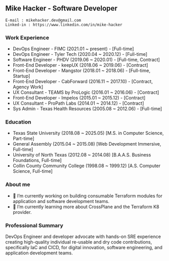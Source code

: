 ## Mike Hacker - Software Developer

    E-mail : mikehacker.dev@gmail.com
    Linked-in : https://www.linkedin.com/in/mike-hacker

### Work Experience
- DevOps Engineer - FIMC (2021.01 ~ present) - [Full-time]
- DevOps Engineer - Tyler Tech (2020.04 ~ 2020.12) - [Full-time]
- Software Engineer - PHDV (2019.06 ~ 2020.01) - [Full-time, Contract]
- Front-End Developer - keepUX (2018.06 ~ 2019.06) - [Contract]
- Front-End Developer - Mangstor (2018.01 ~ 2018.06) - [Full-time, Startup]
- Front-End Developer - CabForward (2016.11 ~ 2017.10) - [Contract, Agency Work]
- UX Consultant - TEAMS by ProLogic (2016.01 ~ 2016.06) - [Contract]
- Front-End Developer - Impelos (2015.01 ~ 2015.12) - [Contract]
- UX Consultant - ProPath Labs (2014.01 ~ 2014.12) - [Contract]
- Sys Admin - Texas Health Resources (2005.08 ~ 2012.06) - [Full-time]
    
### Education
- Texas State University (2018.08 ~ 2025.05) [M.S. in Computer Science, Part-time] 
- General Assembly (2015.04 ~ 2015.08) [Web Development Immersive, Full-time]
- University of North Texas (2012.08 ~ 2014.08) [B.A.A.S. Business Foundations, Full-time]
- Collin County Community College (1998.08 ~ 1999.12) [A.S. Computer Science, Full-time]

### About me
- 🔭 I’m currently working on building consumable Terraform modules for application and software development teams.
- 🌱 I’m currently learning more about CrossPlane and the Terraform K8 provider.

<!--
**mhackersu/mhackersu** is a ✨ _special_ ✨ repository because its `README.md` (this file) appears on your GitHub profile.

Here are some ideas to get you started:

- 🔭 I’m currently working on ...
- 🌱 I’m currently learning ...
- 👯 I’m looking to collaborate on ...
- 🤔 I’m looking for help with ...
- 💬 Ask me about ...
- 📫 How to reach me: ...
- 😄 Pronouns: ...
- ⚡ Fun fact: ...
-->

### Professional Summary
DevOps Engineer and developer advocate with hands-on SRE experience creating high-quality individual re-usable and dry code contributions, specifically IaC and CICD, for digital innovation, software engineering, and application development teams.

